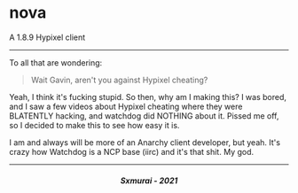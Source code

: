 # nova
A 1.8.9 Hypixel client

---

To all that are wondering:

> Wait Gavin, aren't you against Hypixel cheating?

Yeah, I think it's fucking stupid. So then, why am I making this? I was bored, and I saw a few videos about Hypixel cheating where they were BLATENTLY hacking, and watchdog did NOTHING about it. Pissed me off, so I decided to make this to see how easy it is.

I am and always will be more of an Anarchy client developer, but yeah. It's crazy how Watchdog is a NCP base (iirc) and it's that shit. My god.

---

<h5 align="center">Sxmurai - 2021</h5>
